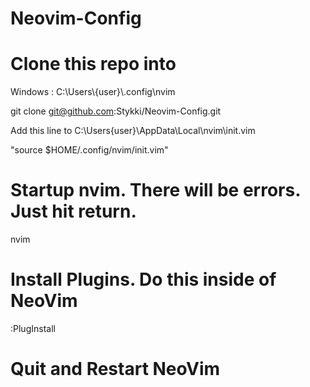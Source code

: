 # Neovim-Config
# Clone this repo into
Windows : C:\Users\\{user}\\.config\nvim

  
git clone git@github.com:Stykki/Neovim-Config.git

  
Add this line to C:\Users\{user}\AppData\Local\nvim\init.vim 
  
"source $HOME/.config/nvim/init.vim"
# Startup nvim. There will be errors. Just hit return.
nvim

# Install Plugins. Do this inside of NeoVim
:PlugInstall

# Quit and Restart NeoVim
